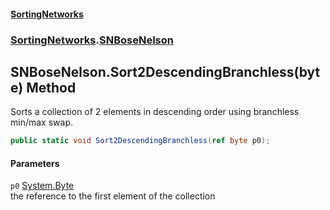 #### [SortingNetworks](index.md 'index')
### [SortingNetworks](SortingNetworks.md 'SortingNetworks').[SNBoseNelson](SortingNetworks_SNBoseNelson.md 'SortingNetworks.SNBoseNelson')
## SNBoseNelson.Sort2DescendingBranchless(byte) Method
Sorts a collection of 2 elements in descending order using branchless min/max swap.  
```csharp
public static void Sort2DescendingBranchless(ref byte p0);
```
#### Parameters
<a name='SortingNetworks_SNBoseNelson_Sort2DescendingBranchless(byte)_p0'></a>
`p0` [System.Byte](https://docs.microsoft.com/en-us/dotnet/api/System.Byte 'System.Byte')  
the reference to the first element of the collection
  
